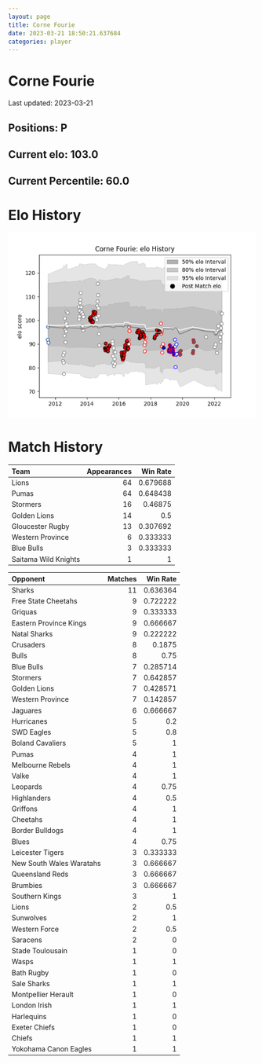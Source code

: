 ```yaml
---  
layout: page  
title: Corne Fourie  
date: 2023-03-21 18:50:21.637684  
categories: player  
---
```

# Corne Fourie


Last updated: 2023-03-21
## Positions: P

## Current elo: 103.0

## Current Percentile: 60.0

# Elo History


![elo history](history_CorneFourie.png)
# Match History


| Team                 |   Appearances |   Win Rate |
|:---------------------|--------------:|-----------:|
| Lions                |            64 |   0.679688 |
| Pumas                |            64 |   0.648438 |
| Stormers             |            16 |   0.46875  |
| Golden Lions         |            14 |   0.5      |
| Gloucester Rugby     |            13 |   0.307692 |
| Western Province     |             6 |   0.333333 |
| Blue Bulls           |             3 |   0.333333 |
| Saitama Wild Knights |             1 |   1        |

| Opponent                 |   Matches |   Win Rate |
|:-------------------------|----------:|-----------:|
| Sharks                   |        11 |   0.636364 |
| Free State Cheetahs      |         9 |   0.722222 |
| Griquas                  |         9 |   0.333333 |
| Eastern Province Kings   |         9 |   0.666667 |
| Natal Sharks             |         9 |   0.222222 |
| Crusaders                |         8 |   0.1875   |
| Bulls                    |         8 |   0.75     |
| Blue Bulls               |         7 |   0.285714 |
| Stormers                 |         7 |   0.642857 |
| Golden Lions             |         7 |   0.428571 |
| Western Province         |         7 |   0.142857 |
| Jaguares                 |         6 |   0.666667 |
| Hurricanes               |         5 |   0.2      |
| SWD Eagles               |         5 |   0.8      |
| Boland Cavaliers         |         5 |   1        |
| Pumas                    |         4 |   1        |
| Melbourne Rebels         |         4 |   1        |
| Valke                    |         4 |   1        |
| Leopards                 |         4 |   0.75     |
| Highlanders              |         4 |   0.5      |
| Griffons                 |         4 |   1        |
| Cheetahs                 |         4 |   1        |
| Border Bulldogs          |         4 |   1        |
| Blues                    |         4 |   0.75     |
| Leicester Tigers         |         3 |   0.333333 |
| New South Wales Waratahs |         3 |   0.666667 |
| Queensland Reds          |         3 |   0.666667 |
| Brumbies                 |         3 |   0.666667 |
| Southern Kings           |         3 |   1        |
| Lions                    |         2 |   0.5      |
| Sunwolves                |         2 |   1        |
| Western Force            |         2 |   0.5      |
| Saracens                 |         2 |   0        |
| Stade Toulousain         |         1 |   0        |
| Wasps                    |         1 |   1        |
| Bath Rugby               |         1 |   0        |
| Sale Sharks              |         1 |   1        |
| Montpellier Herault      |         1 |   0        |
| London Irish             |         1 |   1        |
| Harlequins               |         1 |   0        |
| Exeter Chiefs            |         1 |   0        |
| Chiefs                   |         1 |   1        |
| Yokohama Canon Eagles    |         1 |   1        |